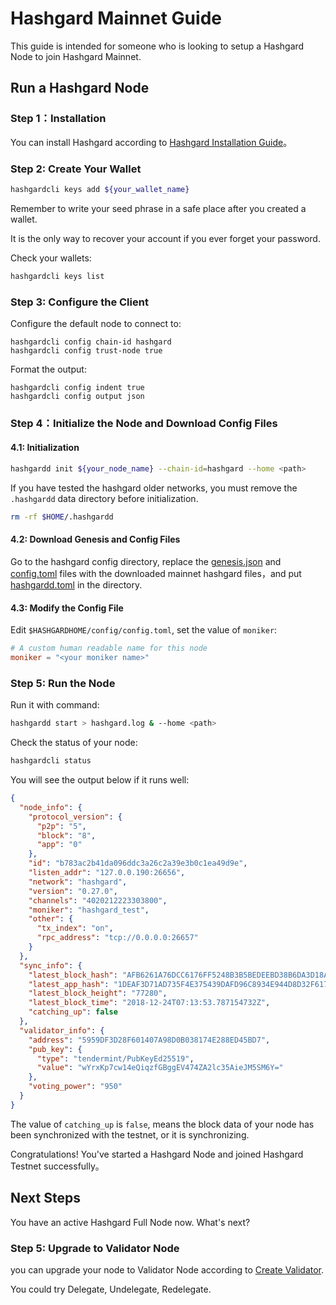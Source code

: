 # Hashgard Mainnet Guide

This guide is intended for someone who is looking to setup a Hashgard Node to join Hashgard Mainnet.

## Run a Hashgard Node

### Step 1：Installation

You can install Hashgard according to [Hashgard Installation Guide](installation.md)。

### Step 2: Create Your Wallet

```bash
hashgardcli keys add ${your_wallet_name}
```

Remember to write your seed phrase in a safe place after you created a wallet.

It is the only way to recover your account if you ever forget your password.

Check your wallets:

```bash
hashgardcli keys list
```

### Step 3: Configure the Client

Configure the default node to connect to:

```plain
hashgardcli config chain-id hashgard
hashgardcli config trust-node true
```

Format the output:

```plain
hashgardcli config indent true
hashgardcli config output json
```

### Step 4：Initialize the Node and Download Config Files

#### 4.1: Initialization

```bash
hashgardd init ${your_node_name} --chain-id=hashgard --home <path>
```

If you have tested the hashgard older networks, you must remove the `.hashgardd` data directory
before initialization.

```bash
rm -rf $HOME/.hashgardd
```

#### 4.2: Download Genesis and Config Files

Go to the hashgard config directory, replace the [genesis.json](https://github.com/hashgard/mainnet/blob/master/latest/genesis.json)  and [config.toml](https://github.com/hashgard/mainnet/blob/master/latest/config.toml) files with the downloaded mainnet hashgard files，and put [hashgardd.toml](https://github.com/hashgard/mainnet/blob/master/latest/hashgardd.toml) in the directory.

#### 4.3: Modify the Config File

Edit `$HASHGARDHOME/config/config.toml`, set the value of `moniker`:

```toml
# A custom human readable name for this node
moniker = "<your moniker name>"
```

### Step 5: Run the Node

Run it with command:

```bash
hashgardd start > hashgard.log & --home <path>
```

Check the status of your node:

```bash
hashgardcli status
```

You will see the output below if it runs well:

```json
{
  "node_info": {
    "protocol_version": {
      "p2p": "5",
      "block": "8",
      "app": "0"
    },
    "id": "b783ac2b41da096ddc3a26c2a39e3b0c1ea49d9e",
    "listen_addr": "127.0.0.190:26656",
    "network": "hashgard",
    "version": "0.27.0",
    "channels": "4020212223303800",
    "moniker": "hashgard_test",
    "other": {
      "tx_index": "on",
      "rpc_address": "tcp://0.0.0.0:26657"
    }
  },
  "sync_info": {
    "latest_block_hash": "AFB6261A76DCC6176FF5248B3B5BEDEEBD38B6DA3D18AD21ADD4054AEDEED016",
    "latest_app_hash": "1DEAF3D71AD735F4E375439DAFD96C8934E944D8D32F6179F55C5470E219D132",
    "latest_block_height": "77280",
    "latest_block_time": "2018-12-24T07:13:53.787154732Z",
    "catching_up": false
  },
  "validator_info": {
    "address": "5959DF3D28F601407A98D0B038174E288ED45BD7",
    "pub_key": {
      "type": "tendermint/PubKeyEd25519",
      "value": "wYrxKp7cw14eQiqzfGBggEV474ZA2lc35AieJM5SM6Y="
    },
    "voting_power": "950"
  }
}
```

The value of `catching_up` is `false`, means the block data of your node has been synchronized with the testnet, or it is synchronizing.

Congratulations! You've started a Hashgard Node and joined Hashgard Testnet successfully。

## Next Steps

You have an active Hashgard Full Node now. What's next?

### Step 5: Upgrade to Validator Node

you can upgrade your node to Validator Node according to [Create Validator](./create-validator.md).

You could try Delegate, Undelegate, Redelegate.
